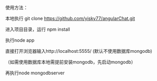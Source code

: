 使用方法：

本地执行 git clone https://github.com/yisky77/angularChat.git

进入项目目录，运行 npm install

执行node app

直接打开浏览器输入http://localhost:5555/  (默认不使用数据库mongodb)

（如需使用数据库本地需提前安装mongodb，先启动mongodb）

再执行node mongodbserver
